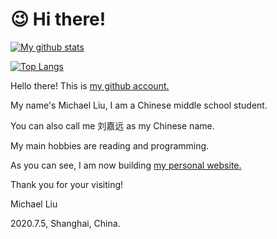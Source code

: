 # 😉 Hi there!

[![My github stats](https://github-readme-stats.vercel.app/api?username=walkerljy&show_icons=true)](https://walkerljy.gitee.io "![My github stats](https://github-readme-stats.vercel.app/api?username=walkerljy&show_icons=true)")

[![Top Langs](https://github-readme-stats.vercel.app/api/top-langs/?username=walkerljy)](https://walkerljy.gitee.io "![Top Langs](https://github-readme-stats.vercel.app/api/top-langs/?username=walkerljy)")
[ ](https://walkerljy.gitee.io)

Hello there! This is [my github account.](http://github.com/walkerljy "my github account.")

My name's Michael Liu, I am a Chinese middle school student.

You can also call me 刘嘉远 as my Chinese name.

My main hobbies are reading and programming.

As you can see, I am now building [my personal website.](https://walkerljy.gitee.io "my personal website.")

Thank you for your visiting!

Michael Liu

2020.7.5, Shanghai, China.
